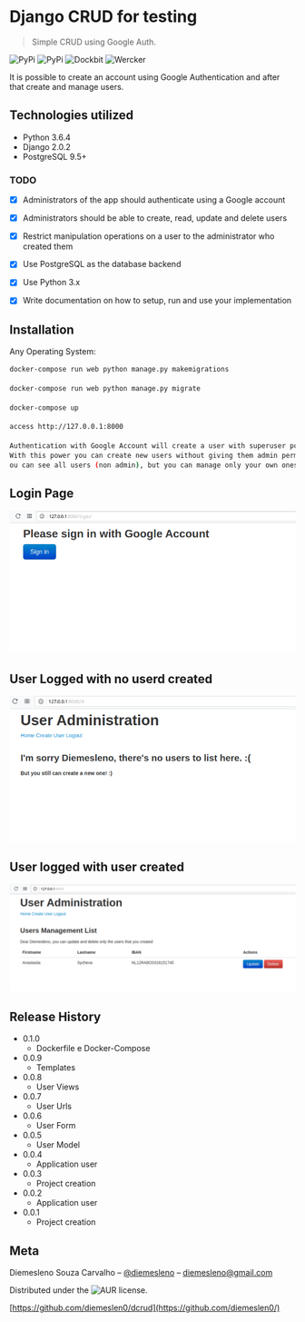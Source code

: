 # Django CRUD for testing 
> Simple CRUD using Google Auth. 

![PyPi][python-image]
![PyPi][status-image]
![Dockbit][deploy-image]
![Wercker][build-image]

It is possible to create an account using Google Authentication and after that
create and manage users.

## Technologies utilized
* Python 3.6.4
* Django 2.0.2
* PostgreSQL 9.5+

### TODO

- [x] Administrators of the app should authenticate using a Google account
- [x] Administrators should be able to create, read, update and delete users
- [x] Restrict manipulation operations on a user to the administrator who created them 
- [x] Use PostgreSQL as the database backend
- [x] Use Python 3.x
- [x] Write documentation on how to setup, run and use your implementation


## Installation

Any Operating System:

```sh
docker-compose run web python manage.py makemigrations

docker-compose run web python manage.py migrate

docker-compose up

access http://127.0.0.1:8000

Authentication with Google Account will create a user with superuser power (administrator). 
With this power you can create new users without giving them admin permissions. 
ou can see all users (non admin), but you can manage only your own ones.
```

## Login Page
![](login.png)

## User Logged with no userd created
![](logged.png)

## User logged with user created
![](cad.png)

## Release History
* 0.1.0
    * Dockerfile e Docker-Compose
* 0.0.9
    * Templates
* 0.0.8
    * User Views
* 0.0.7
    * User Urls
* 0.0.6
    * User Form
* 0.0.5
    * User Model
* 0.0.4
    * Application user
* 0.0.3
    * Project creation
* 0.0.2
    * Application user
* 0.0.1
    * Project creation

## Meta

Diemesleno Souza Carvalho – [@diemesleno](https://twitter.com/diemesleno) – diemesleno@gmail.com

Distributed under the ![AUR][gpl-image] license. 

[https://github.com/diemeslen0/dcrud](https://github.com/diemeslen0/)

[python-image]: https://img.shields.io/pypi/pyversions/Django.svg?style=flat-square
[gpl-image]: https://img.shields.io/aur/license/yaourt.svg?style=flat-square
[status-image]: https://img.shields.io/pypi/status/Django.svg?style=flat-square
[build-image]: https://img.shields.io/wercker/ci/wercker/docs.svg
[deploy-image]: https://img.shields.io/dockbit/DockbitStatus/health.svg?token=TvavttxFHJ4qhnKstDxrvBXM&style=flat-square
